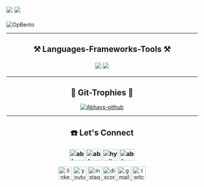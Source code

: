 <h2><img src="https://visitcount.itsvg.in/api?id=ParnaRoyChowdhury777&icon=9&color=9"/> <img src="https://readme-typing-svg.herokuapp.com/?font=Righteous&size=30&center=true&vCenter=true&width=800&height=33&duration=4000&lines=Hi+There!+Welcome+to+my+github+Profile;+I'm+Abhay+,+an+Aspiring+Software+Developer;"/>
</h2>


![OpBento](https://firebasestorage.googleapis.com/v0/b/smartkaksha-fe32c.appspot.com/o/opbento%2Fabhaysgithubb57aa.png?alt=media)

<hr>
<h2 align="center">⚒️ Languages-Frameworks-Tools ⚒</h2>
<h3 align="center">
<img  src="https://skillicons.dev/icons?i=react,bootstrap,mui,html,css,vscode,github,figma,tailwind,git,r,nodejs" />
<img  src="https://skillicons.dev/icons?i=python,javascript,typescript,express,firebase,mongodb,c,java,nextjs,mysql,flask" />
</h3>



<hr>
<h2 align="center">🚀 Git-Trophies 🚀</h2>
<p align="center">
  <a href="https://github.com/ryo-ma/github-profile-trophy"><img src="https://github-profile-trophy.vercel.app/?username=anubhavchaturvedi-github" alt="Abhays-github"/></a> 
</p>
 


<hr>





<h2 align="center">☎️ Let's Connect </h2>
<h3 align="center">
  <a href="https://twitter.com/abhaystwitt" target="blank"><img align="center" src="https://raw.githubusercontent.com/rahuldkjain/github-profile-readme-generator/master/src/images/icons/Social/twitter.svg" alt="abhaystwitt" height="30" width="40" /></a>
  <a href="https://linkedin.com/in/abhayslinkidin" target="blank"><img align="center" src="https://raw.githubusercontent.com/rahuldkjain/github-profile-readme-generator/master/src/images/icons/Social/linked-in-alt.svg" alt="abhayslinkidin" height="30" width="40" /></a>
  <a href="https://instagram.com/hyyitsabhay" target="blank"><img align="center" src="https://raw.githubusercontent.com/rahuldkjain/github-profile-readme-generator/master/src/images/icons/Social/instagram.svg" alt="hyyitsabhay" height="30" width="40" /></a>
  <a href="https://www.leetcode.com/abhaysleetcode" target="blank"><img align="center" src="https://raw.githubusercontent.com/rahuldkjain/github-profile-readme-generator/master/src/images/icons/Social/leet-code.svg" alt="abhaysleetcode" height="30" width="40" /></a>
</h3>

<div align="center">
  <a href="https://linkedin.com/in/abhayslinkidin" target="blank"> <img src="https://img.shields.io/static/v1?message=LinkedIn&logo=linkedin&label=&color=0077B5&logoColor=white&labelColor=&style=for-the-badge" height="35" alt="linkedin logo"/> </a>
  <a href="https://www.youtube.com/@abhaysyoutube" target="blank"> <img src="https://img.shields.io/static/v1?message=Youtube&logo=youtube&label=&color=FF0000&logoColor=white&labelColor=&style=for-the-badge" height="35" alt="youtube logo"/> </a>
  <a href="https://instagram.com/hyyitsabhay" target="blank"> <img src="https://img.shields.io/static/v1?message=Instagram&logo=instagram&label=&color=E4405F&logoColor=white&labelColor=&style=for-the-badge" height="35" alt="instagram logo"/> </a>
  <a href="https://discord.com/channels/@me" target="blank">  <img src="https://img.shields.io/static/v1?message=Discord&logo=discord&label=&color=7289DA&logoColor=white&labelColor=&style=for-the-badge" height="35" alt="discord logo"/> </a>
  <a href="https://mail.google.com/mail/u/0/#inbox" target="blank">  <img src="https://img.shields.io/static/v1?message=Gmail&logo=gmail&label=&color=D14836&logoColor=white&labelColor=&style=for-the-badge" height="35" alt="gmail logo"/> </a>
  <a href="https://www.twitch.tv/" target="blank"> <img src="https://img.shields.io/static/v1?message=Twitch&logo=twitch&label=&color=9146FF&logoColor=white&labelColor=&style=for-the-badge" height="35" alt="twitch logo"/> </a>
</div>

